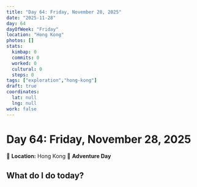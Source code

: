 ```yaml
---
title: "Day 64: Friday, November 28, 2025"
date: "2025-11-28"
day: 64
dayOfWeek: "Friday"
location: "Hong Kong"
photos: []
stats:
  kimbap: 0
  commits: 0
  worked: 0
  cultural: 0
  steps: 0
tags: ["exploration","hong-kong"]
draft: true
coordinates:
  lat: null
  lng: null
work: false
---
```

# Day 64: Friday, November 28, 2025

📍 **Location:** Hong Kong
🎒 **Adventure Day**

## What do I do today?


